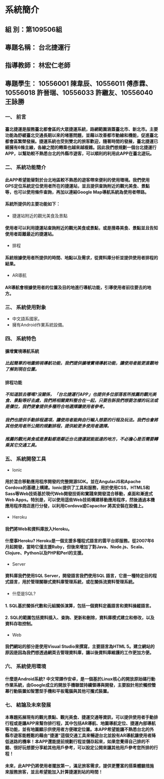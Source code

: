 # 系統簡介

## 組    別：第109506組
## 專題名稱： 台北捷運行
## 指導教師： 林宏仁老師
## 專題學生： 10556001 陳韋辰、10556011 傅彥霖、10556018 許晉瑞、10556033 許繼友、10556040 王詠勝

### 一、	前言
#### 臺北捷運是服務臺北都會區的大眾捷運系統，路網範圍涵蓋臺北市、新北市。主要功能為舒緩臺北交通長期以來的堵塞問題，並藉以改善都市動線和機能，促進臺北都會區繁榮發展。捷運系統也受到雙北的旅客歡迎，隨著時間的發展，臺北捷運已經擁有6條主線，各線之間的轉乘也越來越複雜。因此我們想規劃一個台北捷運行APP，以幫助較不熟悉台北的外縣市遊客，可以順利的利用此APP在臺北遊玩。
### 二、	系統功能簡介
#### 此APP希望能替對於台北地區較不熟悉的遊客帶來便利的使用環境。我們使用GPS定位系統定位使用者所在的捷運站，並且提供查詢附近的觀光美食、景點等，也可以使用條件查詢，再加以連結Google Map導航系統為使用者帶路。
#### 系統所提供的主要功能如下：
- 捷運站附近的觀光美食及景點
#### 使用者可以利用捷運站查詢附近的觀光美食或景點，或是搜尋美食、景點並且告知使用者距離最近的捷運站。
- 排程
#### 系統根據使用者所提供的時間、地點以及需求，從資料庫分析並提供使用者排程的結果。
- AR導航
#### AR導航會根據使用者的位置及目的地進行導航功能，引導使用者前往要去的地方。
### 三、	系統使用對象
- 中文語系國家。
- 擁有Android作業系統設備。
### 四、	系統特色
#### 擴增實境導航系統
##### 比起簡單的地圖俯視導航功能，我們提供擴增實境導航功能，讓使用者能更直觀地了解到現在位置。
#### 排程功能
##### 不知道該去哪嗎?沒關係，「台北捷運行APP」也提供多位部落客所推薦的觀光美食、景點等好去處，我們將相關資料整合在一起，只要告訴我們想要怎樣的玩法或是價位，我們便會提供多種符合地選擇讓使用者參考。
##### 我們也提供手動排程選項，讓使用者能夠自行輸入想要的行程及玩法。我們也會將其他使用者所公開的規劃排程，提供給更多使用者選擇。
##### 推薦的觀光美食或是景點都是鄰近台北捷運就能抵達的地方，不必擔心是否需要轉乘其它交通工具。
### 五、	系統開發工具
- Ionic
#### 用於混合移動應用程序開發的完整開源SDK。並在AngularJS和Apache Cordova的基礎上構建。Ionic提供了工具和服務，用於使用CSS，HTML5和Sass等Web技術基於現代Web開發技術和實踐來開發混合移動，桌面和漸進式Web Apps。特別是，可以使用這些Web技術構建移動應用程序，然後通過本機應用程序商店進行分發，以利用Cordova或Capacitor 將其安裝在設備上。
- Heroku
#### 我們將Web和資料庫放入Heroku。
#### 什麼事Heroku? Heroku是一個支援多種程式語言的雲平台即服務。從2007年6月起開發，當時它僅支援Ruby，但後來增加了對Java、Node.js、Scala、Clojure、Python以及PHP和Perl的支援。
- Server
#### 資料庫我們使用SQL Server，開發語言我們使用SQL 語言，它是一種特定目的程式語言，用於管理關聯式資料庫管理系統，或在關係流資料管理系統。
- 什麼是SQL?
#### 1. SQL基於關係代數和元組關係演算，包括一個資料定義語言和資料操縱語言。
#### 2. SQL的範圍包括資料插入、查詢、更新和刪除，資料庫模式建立和修改，以及資料存取控制。
- Web
#### 我們網站的部分是使用Visual Studio來撰寫，主要語言為HTML 5。建立網站的原因是因為我們想透過網頁去管理資料庫，讓以後資料庫維護的工作更加方便。
### 六、	系統使用環境
#### 什麼是Android系統? 中文常譯作安卓，是一個基於Linux核心的開放原始碼行動作業系統，由Google成立的開放手機聯盟持續領導與開發，主要設計用於觸控螢幕行動裝置如智慧型手機和平板電腦與其他可攜式裝置。
### 七、	結論及未來發展
#### 本專題拓展現有的觀光景點、觀光美食、捷運交通等資訊，可以提供使用者手動排行程或是讓APP來幫你排行程，其中包括AR導航、地圖導航定位、捷運內部導航等功能，並有地圖顯示供使用者方便確定位置。本APP希望能讓不熟悉台北的外縣市遊客能輕鬆的藉由“捷運”這個交通工具來暢遊台北並設有AR導航讓使用者降低迷路的機率！本APP還能提前規劃行程並儲存起來，如果您覺得自己排的不錯、很好玩想要分享給其他用戶參考，可以設定公開來讓其他用戶參考您所排的行程！
#### 未來，此APP仍將使用者擺放第一，滿足旅客需求，提供更豐富的搭乘體驗措施來服務旅客，並且希望能加入計算捷運到站的時間！

